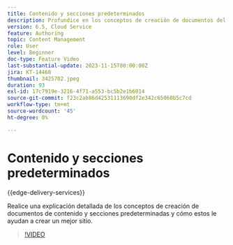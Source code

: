 ```yaml
---
title: Contenido y secciones predeterminados
description: Profundice en los conceptos de creación de documentos del contenido y las secciones predeterminados.
version: 6.5, Cloud Service
feature: Authoring
topic: Content Management
role: User
level: Beginner
doc-type: Feature Video
last-substantial-update: 2023-11-15T00:00:00Z
jira: KT-14468
thumbnail: 3425702.jpeg
duration: 93
exl-id: 17c7919e-3216-4f71-a553-bc5b2e1b6014
source-git-commit: f23c2ab86d42531113690df2e342c65060b5c7cd
workflow-type: tm+mt
source-wordcount: '45'
ht-degree: 0%

---
```


# Contenido y secciones predeterminados

{{edge-delivery-services}}

Realice una explicación detallada de los conceptos de creación de documentos de contenido y secciones predeterminadas y cómo estos le ayudan a crear un mejor sitio.

>[!VIDEO](https://video.tv.adobe.com/v/3425702/?learn=on)
